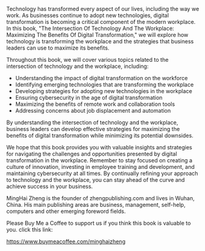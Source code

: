 
Technology has transformed every aspect of our lives, including the way we work. As businesses continue to adopt new technologies, digital transformation is becoming a critical component of the modern workplace. In this book, "The Intersection Of Technology And The Workplace: Maximizing The Benefits Of Digital Transformation," we will explore how technology is transforming the workplace and the strategies that business leaders can use to maximize its benefits.

Throughout this book, we will cover various topics related to the intersection of technology and the workplace, including:

* Understanding the impact of digital transformation on the workforce
* Identifying emerging technologies that are transforming the workplace
* Developing strategies for adopting new technologies in the workplace
* Ensuring cybersecurity in the age of digital transformation
* Maximizing the benefits of remote work and collaboration tools
* Addressing concerns about job displacement and automation

By understanding the intersection of technology and the workplace, business leaders can develop effective strategies for maximizing the benefits of digital transformation while minimizing its potential downsides.

We hope that this book provides you with valuable insights and strategies for navigating the challenges and opportunities presented by digital transformation in the workplace. Remember to stay focused on creating a culture of innovation, investing in employee training and development, and maintaining cybersecurity at all times. By continually refining your approach to technology and the workplace, you can stay ahead of the curve and achieve success in your business.

MingHai Zheng is the founder of zhengpublishing.com and lives in Wuhan, China. His main publishing areas are business, management, self-help, computers and other emerging foreword fields.

Please Buy Me a Coffee to support us if you think this book is valuable to you. click this link:

https://www.buymeacoffee.com/minghaizheng
